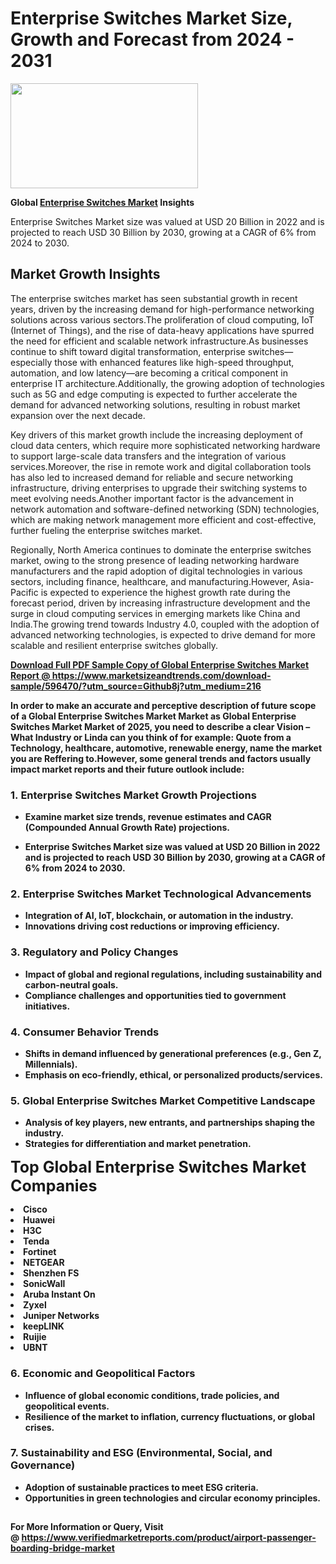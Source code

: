 <H1>Enterprise Switches Market Size, Growth and Forecast from 2024 - 2031</H1><img class="aligncenter size-medium wp-image-584254" src="https://thirdeyenews.in/wp-content/uploads/2024/09/Global-Market-Research-300x168.jpeg" alt="" width="300" height="168" /><p><strong>Global&nbsp;<a href="https://www.marketsizeandtrends.com/download-sample/596470/?utm_source=Github8j?utm_medium=216">Enterprise Switches Market</a> Insights</strong></p><p>Enterprise Switches Market size was valued at USD 20 Billion in 2022 and is projected to reach USD 30 Billion by 2030, growing at a CAGR of 6% from 2024 to 2030.</p><p><h2>Market Growth Insights</h2> <p>The enterprise switches market has seen substantial growth in recent years, driven by the increasing demand for high-performance networking solutions across various sectors.The proliferation of cloud computing, IoT (Internet of Things), and the rise of data-heavy applications have spurred the need for efficient and scalable network infrastructure.As businesses continue to shift toward digital transformation, enterprise switches—especially those with enhanced features like high-speed throughput, automation, and low latency—are becoming a critical component in enterprise IT architecture.Additionally, the growing adoption of technologies such as 5G and edge computing is expected to further accelerate the demand for advanced networking solutions, resulting in robust market expansion over the next decade.</p> <p><strong><a href="#"></a></strong></p> <p>Key drivers of this market growth include the increasing deployment of cloud data centers, which require more sophisticated networking hardware to support large-scale data transfers and the integration of various services.Moreover, the rise in remote work and digital collaboration tools has also led to increased demand for reliable and secure networking infrastructure, driving enterprises to upgrade their switching systems to meet evolving needs.Another important factor is the advancement in network automation and software-defined networking (SDN) technologies, which are making network management more efficient and cost-effective, further fueling the enterprise switches market.</p> <p>Regionally, North America continues to dominate the enterprise switches market, owing to the strong presence of leading networking hardware manufacturers and the rapid adoption of digital technologies in various sectors, including finance, healthcare, and manufacturing.However, Asia-Pacific is expected to experience the highest growth rate during the forecast period, driven by increasing infrastructure development and the surge in cloud computing services in emerging markets like China and India.The growing trend towards Industry 4.0, coupled with the adoption of advanced networking technologies, is expected to drive demand for more scalable and resilient enterprise switches globally.</p> <p><strong><a href="#"></p><p><span class=""><strong>Download Full PDF Sample Copy of Global Enterprise Switches Market Report</strong> @ <a href="https://www.marketsizeandtrends.com/download-sample/596470/?utm_source=Github8j?utm_medium=216" target="_blank">https://www.marketsizeandtrends.com/download-sample/596470/?utm_source=Github8j?utm_medium=216</a></span></p><p>In order to make an accurate and perceptive description of future scope of a Global&nbsp;Enterprise Switches Market Market as Global&nbsp;Enterprise Switches Market Market of 2025, you need to describe a clear Vision &ndash; What Industry or Linda can you think of for example: Quote from a Technology, healthcare, automotive, renewable energy, name the market you are Reffering to.However, some general trends and factors usually impact market reports and their future outlook include:</p><h3>1.&nbsp;<strong>Enterprise Switches Market Growth Projections</strong></h3><ul><li>Examine market size trends, revenue estimates and CAGR (Compounded Annual Growth Rate) projections.</li><li><p>Enterprise Switches Market size was valued at USD 20 Billion in 2022 and is projected to reach USD 30 Billion by 2030, growing at a CAGR of 6% from 2024 to 2030.</p></li></ul><h3>2.&nbsp;<strong>Enterprise Switches Market Technological Advancements</strong></h3><ul><li>Integration of AI, IoT, blockchain, or automation in the industry.</li><li>Innovations driving cost reductions or improving efficiency.</li></ul><h3>3.&nbsp;<strong>Regulatory and Policy Changes</strong></h3><ul><li>Impact of global and regional regulations, including sustainability and carbon-neutral goals.</li><li>Compliance challenges and opportunities tied to government initiatives.</li></ul><h3>4.&nbsp;<strong>Consumer Behavior Trends</strong></h3><ul><li>Shifts in demand influenced by generational preferences (e.g., Gen Z, Millennials).</li><li>Emphasis on eco-friendly, ethical, or personalized products/services.</li></ul><h3>5.&nbsp;<strong>Global Enterprise Switches Market Competitive Landscape</strong></h3><ul><li>Analysis of key players, new entrants, and partnerships shaping the industry.</li><li>Strategies for differentiation and market penetration.</li></ul><p data-pm-slice="1 1 []"><span style="color: inherit; font-family: inherit; font-size: 25px;">Top Global Enterprise Switches Market Companies</span></p><div class="" data-test-id=""><p><li>Cisco</li><li> Huawei</li><li> H3C</li><li> Tenda</li><li> Fortinet</li><li> NETGEAR</li><li> Shenzhen FS</li><li> SonicWall</li><li> Aruba Instant On</li><li> Zyxel</li><li> Juniper Networks</li><li> keepLINK</li><li> Ruijie</li><li> UBNT</li></p></div><h3>6.&nbsp;<strong>Economic and Geopolitical Factors</strong></h3><ul><li>Influence of global economic conditions, trade policies, and geopolitical events.</li><li>Resilience of the market to inflation, currency fluctuations, or global crises.</li></ul><h3>7.&nbsp;<strong>Sustainability and ESG (Environmental, Social, and Governance)</strong></h3><ul><li>Adoption of sustainable practices to meet ESG criteria.</li><li>Opportunities in green technologies and circular economy principles.</li></ul><h2><strong style="font-size: 14px;">For More Information or Query, Visit @&nbsp;</strong><a style="background-color: #ffffff; font-size: 14px;" href="https://www.marketsizeandtrends.com/report/enterprise-switches-market/" target="_blank">https://www.verifiedmarketreports.com/product/airport-passenger-boarding-bridge-market</a></h2>